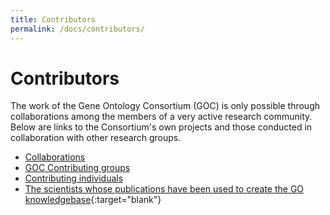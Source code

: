 ```yaml
---
title: Contributors
permalink: /docs/contributors/
---
```


# Contributors

The work of the Gene Ontology Consortium (GOC) is only possible through collaborations among the members of a very active research community. Below are links to the Consortium's own projects and those conducted in collaboration with other research groups.

* [Collaborations](/docs/collaborations)
* [GOC Contributing groups](/docs/go-consortium)
* [Contributing individuals](/docs/acknowledgments/)
* [The scientists whose publications have been used to create the GO knowledgebase](https://www.ncbi.nlm.nih.gov/pubmed/?term=loprovGeneOntol[SB]){:target="blank"}
